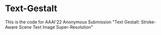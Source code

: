# Text-Gestalt
This is the code for AAAI'22 Anonymous Submission "Text Gestalt: Stroke-Aware Scene Text Image Super-Resolution"
